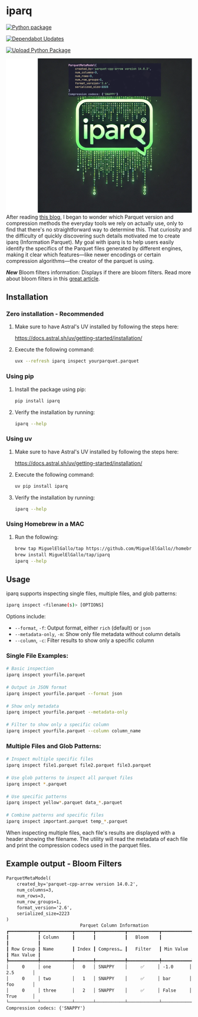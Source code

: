 # iparq

[![Python package](https://github.com/MiguelElGallo/iparq/actions/workflows/python-package.yml/badge.svg)](https://github.com/MiguelElGallo/iparq/actions/workflows/python-package.yml)

[![Dependabot Updates](https://github.com/MiguelElGallo/iparq/actions/workflows/dependabot/dependabot-updates/badge.svg)](https://github.com/MiguelElGallo/iparq/actions/workflows/dependabot/dependabot-updates)

[![Upload Python Package](https://github.com/MiguelElGallo/iparq/actions/workflows/python-publish.yml/badge.svg)](https://github.com/MiguelElGallo/iparq/actions/workflows/python-publish.yml)

![alt text](media/iparq.png)
After reading [this blog](https://duckdb.org/2025/01/22/parquet-encodings.html), I began to wonder which Parquet version and compression methods the everyday tools we rely on actually use, only to find that there's no straightforward way to determine this. That curiosity and the difficulty of quickly discovering such details motivated me to create iparq (Information Parquet). My goal with iparq is to help users easily identify the specifics of the Parquet files generated by different engines, making it clear which features—like newer encodings or certain compression algorithms—the creator of the parquet is using.

***New*** Bloom filters information: Displays if there are bloom filters.
Read more about bloom filters in this [great article](https://duckdb.org/2025/03/07/parquet-bloom-filters-in-duckdb.html).

## Installation

### Zero installation - Recommended

1) Make sure to have Astral's UV installed by following the steps here:  

    <https://docs.astral.sh/uv/getting-started/installation/>

2) Execute the following command:

    ```sh
    uvx --refresh iparq inspect yourparquet.parquet
    ```

### Using pip

1) Install the package using pip:

    ```sh
    pip install iparq
    ```

2) Verify the installation by running:

    ```sh
    iparq --help
    ```

### Using uv

1) Make sure to have Astral's UV installed by following the steps here:  

    <https://docs.astral.sh/uv/getting-started/installation/>

2) Execute the following command:

    ```sh
    uv pip install iparq
    ```

3) Verify the installation by running:

    ```sh
    iparq --help
    ```

### Using Homebrew in a MAC

1) Run the following:

    ```sh
    brew tap MiguelElGallo/tap https://github.com/MiguelElGallo//homebrew-iparq.git
    brew install MiguelElGallo/tap/iparq
    iparq --help
    ```

## Usage

iparq supports inspecting single files, multiple files, and glob patterns:

```sh
iparq inspect <filename(s)> [OPTIONS]
```

Options include:

- `--format`, `-f`: Output format, either `rich` (default) or `json`
- `--metadata-only`, `-m`: Show only file metadata without column details
- `--column`, `-c`: Filter results to show only a specific column

### Single File Examples:

```sh
# Basic inspection
iparq inspect yourfile.parquet

# Output in JSON format
iparq inspect yourfile.parquet --format json

# Show only metadata
iparq inspect yourfile.parquet --metadata-only

# Filter to show only a specific column
iparq inspect yourfile.parquet --column column_name
```

### Multiple Files and Glob Patterns:

```sh
# Inspect multiple specific files
iparq inspect file1.parquet file2.parquet file3.parquet

# Use glob patterns to inspect all parquet files
iparq inspect *.parquet

# Use specific patterns
iparq inspect yellow*.parquet data_*.parquet

# Combine patterns and specific files
iparq inspect important.parquet temp_*.parquet
```

When inspecting multiple files, each file's results are displayed with a header showing the filename. The utility will read the metadata of each file and print the compression codecs used in the parquet files.

## Example output - Bloom Filters

```log
ParquetMetaModel(
    created_by='parquet-cpp-arrow version 14.0.2',
    num_columns=3,
    num_rows=3,
    num_row_groups=1,
    format_version='2.6',
    serialized_size=2223
)
                            Parquet Column Information                             
┏━━━━━━━━━━━┳━━━━━━━━━━━━┳━━━━━━━┳━━━━━━━━━━━┳━━━━━━━━━━━━┳━━━━━━━━━━━┳━━━━━━━━━━━┓
┃           ┃ Column     ┃       ┃           ┃   Bloom    ┃           ┃           ┃
┃ Row Group ┃ Name       ┃ Index ┃ Compress… ┃   Filter   ┃ Min Value ┃ Max Value ┃
┡━━━━━━━━━━━╇━━━━━━━━━━━━╇━━━━━━━╇━━━━━━━━━━━╇━━━━━━━━━━━━╇━━━━━━━━━━━╇━━━━━━━━━━━┩
│     0     │ one        │   0   │ SNAPPY    │     ✅     │ -1.0      │ 2.5       │
│     0     │ two        │   1   │ SNAPPY    │     ✅     │ bar       │ foo       │
│     0     │ three      │   2   │ SNAPPY    │     ✅     │ False     │ True      │
└───────────┴────────────┴───────┴───────────┴────────────┴───────────┴───────────┘
Compression codecs: {'SNAPPY'}
```
